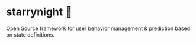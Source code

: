 # starrynight :milky_way:
Open Source framework for user behavior management &amp; prediction based on state definitions.
